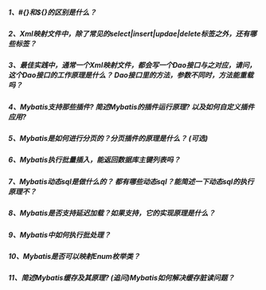 ##### 1、#{}和${}的区别是什么？
##### 2、Xml映射文件中，除了常见的select|insert|updae|delete标签之外，还有哪些标签？
##### 3、最佳实践中，通常一个Xml映射文件，都会写一个Dao接口与之对应，请问，这个Dao接口的工作原理是什么？ Dao接口里的方法，参数不同时，方法能重载吗？ 
##### 4、Mybatis支持那些插件? 简述Mybatis的插件运行原理? 以及如何自定义插件应用?
##### 5、Mybatis是如何进行分页的？分页插件的原理是什么？ (可选)
##### 6、Mybatis执行批量插入，能返回数据库主键列表吗？ 
##### 7、Mybatis动态sql是做什么的？ 都有哪些动态sql？能简述一下动态sql的执行原理不？
##### 8、Mybatis是否支持延迟加载？如果支持，它的实现原理是什么？
##### 9、Mybatis中如何执行批处理？
##### 10、Mybatis是否可以映射Enum枚举类？
##### 11、简述Mybatis缓存及其原理? (追问)Mybatis如何解决缓存脏读问题？